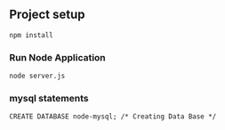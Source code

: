

## Project setup
```
npm install
```

### Run Node Application
```
node server.js
```

### mysql statements
```
CREATE DATABASE node-mysql; /* Creating Data Base */

```

